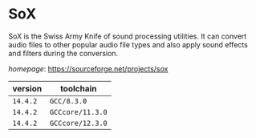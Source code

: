 # SoX

SoX is the Swiss Army Knife of sound processing utilities. It can convert audio files  to other popular audio file types and also apply sound effects and filters during the conversion.

*homepage*: <https://sourceforge.net/projects/sox>

version | toolchain
--------|----------
``14.4.2`` | ``GCC/8.3.0``
``14.4.2`` | ``GCCcore/11.3.0``
``14.4.2`` | ``GCCcore/12.3.0``
